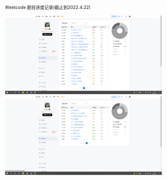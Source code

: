 #leetcode 题目进度记录(截止到2022.4.22)

![](https://github.com/Neko-yc/leet-code-check/blob/main/images/leetcode1.png)
![](https://github.com/Neko-yc/leet-code-check/blob/main/images/leetcode2.png)
